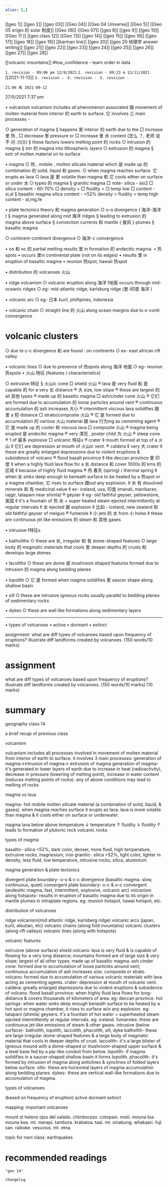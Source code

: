 ```yaml
---
alias: [,]
---
```

[[geo 1]] [[geo 2]] [[geo 03]] [[Geo 04]] [[Geo 04 Universe]] [[Geo 5]] [[Geo 05 origin 的 solar 制度]]
[[Geo 06]] [[Geo 07]] [[geo 8]] [[geo 9]] [[geo 10]]
[[Geo 11 ]] [[geo class 12]] [[Geo 13]] [[geo 14]] [[geo 15]]
[[geo 16]] [[geo 17]] [[geo 18]] [[geo 19]] [[karman line]] [[geo 20]] [[geo 20 地理学 answer writing]]
[[geo 21]] [[geo 22]] [[geo 23]] [[geo 24]] [[geo 25]]
[[geo 26]] [[geo 27]] [[geo 28]]

[[volcanic mountains]]
#low_confidence - learn order in data

`1. revision - 09:06 pm 12/9/2021`
`2. revision - 09:23 m 13/11/2021` [[2021-11-13]]
`3. revision - `
`4. revision - `
`5. revision - `
		
`21:06 和 2021-09-12`

27/5/2021 7:37 pm

• vulcanism
vulcanism includes all phenomenon associated 跟 movement of molten material from interior 的 earth to surface.
它 involves 三 main processes -

○ generation of magma
	§ happens 里 interior 的 earth due to the
		□ increase 里 热 ,
		□  decrease 里 pressure or
		□  increase 里 水 content (怎么 ？, 老师 说 不 问 :))))))
	§ these factors lowers melting point 的 rocks
○ intrusion 的 magma
	§ intr 的 magma into lithospheric layers
○ extrusion 的 magma
	§ extr of molten material on to surface

• magma
○ 热 , mobile , molten silicate material which 是 made up 的 combination 的 solid, liquid 和 gases.
○ when magma reaches surface. 它 erupts as lava
○ lava 是 更 volatile than magma 和 它 cools either on surface or under 水
○ types 的 magma
	§ granitic magma
		□ note- silica - sio2
		□ silica content - 60-70%
		□ density <
		□ fluidity <
		□ temp low
		□ content - si,al
	§ basaltic magma
		silica content - <52%
		density >
		fluidity >
		temp high
		content - al,mg,fe

• plate tectonics theory 和 magma generation
○ o-o divergence  ( 海洋-海洋 )
	§ magma generated along mid 海洋 ridges
	§ leading to extrusion 的 magma above surface
	§ convection currents 和 mantle { 披风 } plumes
	§ basaltic magma

○ continent-continent divergence
○ 海洋-c convergence

• oo 和 oc 的 partial melting results 里 in formation 的 andecitic magma.
• 热 spots
• occurs 里in continental plate (not on its edges)
• results 里 in eruption of basaltic magma
• reunion 热spot, hawaii 热spot

• distribution 的  volcanoes 火山

• ridge volcanism
○ volcanic eruption along 海洋 f地面 occurs through mid-oceanic ridges
○ eg- mid-atlantic ridge, karlsburg ridge (里 i印度 海洋 )

• volcanic arc
○ eg- 日本 kuril, phillipines, indonesia

• volcanic chain
○ straight line 的 火山 along ocean margins due to o-conti convergence

# volcanic clusters
○ due to c-c divergence  和 are found : on continents
○ ex- east african rift valley

• volcanic lines
○ due to presence of 热spots along 海洋 地面
○ eg- reunion 热spots
• 火山 特征 (features / characteristics)

○ extrusive 特征
	§ 火山ic cone
		□ shield 火山
			® lava 是 very fluid 和 是 capable 的 for a very 长 distance
			® 大 size, low slope
			® these are largest 的 all 其他 types
			® made up 的 basaltic magma
		□ ash/cinder cone 火山
			® 它们 are formed due to accumulation 的 loose particles around vent
			® continuous accumulation 的 ash increases 大小
			® intermittent viscous lava solidifies 跟里 a 短 distance
		□ strato/composite 火山
			® 它  是 formed due to accumulation 的 various 火山 material  跟 lava 行为ing as cementing agent
			® 它  是 made up 的 cooler 和 viscous lava
		□ composite 火山
			® magma being erupted 是 andecitic magma
			® very 漂亮 , poster child 为 火山
			® steep cone
			® 1 of 最多 explosive
		□ volcanic 特征s
			® crater
				◊ mouth formed at top of a 火山
				◊ 它们 are depression at mouth of 火山ic vent.
			® caldera
				◊ very 大 crater
				◊ these are greatly enlarged depressions due to violent eruptions & subsidence of volcano
			® flood basalt province
				◊ like deccan province 里 印度
				◊ when a highly fluid lava flow for a  长 distance 和 cover 1000s 的  kms 的 区域 
				◊ because of highly fluid magma
			® 热 春天 (spring) / thermal spring
				◊ when 水 sinks deep enough to beneath surface to be heated by a 热spot or a magma chamber, 它 rises to surface  跟out any explosion.
				◊ 水 有 dissolved minerals 和  有 medicinal value
				◊ ex- iceland, usa, 印度 (manali, manikaran, rajgir, tatapani near shimla)
			® geyser
				◊ eg- old faithful geyser, yellowstone, 美国
				◊ it's a fountain of 热  水 + super heated steam ejected intermittently at regular intervals
				◊  水 ejected  跟 explosion
				◊ 比如 - iceland, new zealand 和 old faithful geyser of meiguo
			® fumerole
				◊ 小 jets 的 水 from 小 holes
				◊ these are continuous jet like emissions 的 steam 和 其他 gases

• intrusive f特征s

• batholiths
○ these are 长, irregular 和 有 dome-shaped features
○ large body 的 magmatic materials that cools 里 deeper depths 的 crusts 和 develops large domes

• lacoliths
○ these are dome 或 mushroom shaped features formed due to intrusion 的 magma along bedding planes

• lopolith
○ 它 是 formed when magma solidifies 里 saucer shape along shallow basin

• sill
○ these are intrusive igneous rocks usually parallel to bedding planes of sedimentary rocks

• dykes
○ these are wall like formations along sedimentary layers 

---

• types of volcanoes
• active 
• dormant
• extinct



assignment: what are diff types of volcanoes based upon frequency of eruptions? illustrate diff landforms created by volcanoes. (150 words/10 marks)

# assignment
what are diff types of volcanoes based upon frequency of eruptions? illustrate diff landforms created by volcanoes. (150 words/10 marks)
(10 marks)
# summary
geography class 14

a brief recap of previous class

volcanism

vulcanism includes all processes involved in movement of molten material from interior of earth to surface.
it involves 3 main processes: generation of magma->intrusion of magma-> extrusion of magma
generation of magma- it's generated in lower layers of earth due to increase in heat (radioactivity), decrease in pressure (lowering of melting point), increase in water content (reduces melting points of rocks). any of above conditions may lead to melting of rocks

magma vs lava

magma- hot mobile molten silicate material (a combination of solid, liquid, & gases).
when magma reaches surface it erupts as lava.
lava is more volatile than magma & it cools either on surface or underwater. 

magma
lava
below 	above
temperature ↓ 	temperature ↑
fluidity ↓ 	fluidity ↑
leads to formation of plutonic rock 	volcanic rocks

types of magma

basaltic- silica <52%, dark color, denser, more fluid, high temperature, extrusive rocks, magnesium, iron
granitic- silica >52%, light color, lighter in density, less fluid, low temperature, intrusive rocks, silica, aluminium

magma generation & plate tectonics

divergent plate boundary- o-o & c-c divergence (basaltic magma. slow, continuous, quiet)
convergent plate boundary- o-c & o-c convergent (andesitic magma, fast, intermittent, explosive, volcanic arc)
volcanism along hotspots- results in eruption of basaltic magma due to its origin in mantle plumes in intraplate regions. eg: reunion hotspot, hawai hotspot, etc.

distribution of volcanoes

ridge volcanism(mid atlantic ridge, karlsberg ridge)
volcanic arcs (japan, kuril, aleutian, etc)
volcanic chains (along fold mountains)
volcanic clusters (along rift valleys)
volcanic lines (along with hotspots)

volcanic features

extrusive (above surface)
shield volcano: lava is very fluid & is capable of flowing for a very long distance; mountains formed are of large size & very slope; largest of all other types; made up of basaltic magma.
ash cinder cone: formed due to accumulation of loose particles around vent; continuous accumulation of ash increases size.
composite or strato volcano: formed due to accumulation of various volcanic materials with lava acting as cementing agents.
crater: depression at mouth of volcanic vent.
caldera: greatly enlarged depressions due to violent eruptions & subsidence of volcano.
flood basalt province: when highly fluid lava flows for long-distance & covers thousands of kilometers of area. eg: deccan province.
hot springs: when water sinks deep enough beneath surface to be heated by a hot spot or magma chamber, it rises to surface w/o any explosion. eg: tatapani (shimla)
geysers: it's a fountain of hot water + superheated steam ejected intermittently at regular intervals. eg: iceland.
fumaroles: these are continuous jet-like emissions of steam & other gases. 
intrusive (below surface)- batholith, lopolith, laccolith, phacolith, sill, dyke
batholith- these are large irregular dome-shaped features & a large body of magmatic material that cools in deeper depths of crust.
laccolith- it's a large blister of igneous mound with a dome-shaped or mushroom-shaped upper surface & a level base fed by a pip-like conduit from below.
lopolith- if magma solidifies in a saucer-shaped shallow basin it forms lopolith.
phacolith- it's formed by intrusion of magma along anticlines & synclines of folded layers below surface.
sills- these are horizontal layers of magma accumulation along bedding planes.
dykes- these are vertical wall-like formations due to accumulation of magma.

types of volcanoes

(based on frequency of eruption)
active
dormant
extinct

mapping: important volcanoes

mount st helens
ojos del salado.
chimborazo.
cotopaxi.
misti.
mouna loa.
mouna kea.
mt. merapi.
tambora.
krakatoa.
taal.
mt. sinabung.
whakaari.
fuji san.
raikoke.
vesuvius.
mt. etna.

topic for next class: earthquakes
# recommended readings
```query
"geo 14"
```

```plain
changelog

```